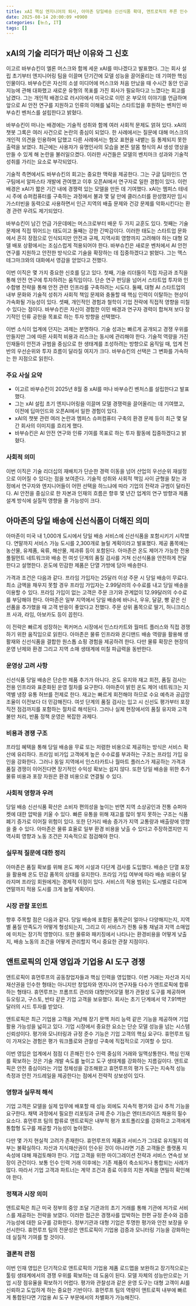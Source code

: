 ```yaml
---
title: xAI 핵심 엔지니어의 퇴사, 아마존 당일배송 신선식품 확대, 앤트로픽의 푸른 인수 인력 영입
date: 2025-08-14 20:00:09 +0900
categories: [뉴스, IT]
tags: []
---
```


## xAI의 기술 리더가 떠난 이유와 그 신호

이고르 바부슈킨이 엘론 머스크와 함께 세운 xAI를 떠나겠다고 발표했다. 그는 회사 설립 초기부터 엔지니어링 팀을 이끌며 단기간에 모델 성능을 끌어올리는 데 기여한 핵심 인물이다. 바부슈킨은 자신의 소셜 미디어에 머스크와 처음 만났을 때 수시간 동안 인공지능에 관해 대화했고 새로운 유형의 목표를 가진 회사가 필요하다고 느꼈다는 회고를 남겼다. 그는 개인적 배경으로 러시아에서 미국으로 이민 온 부모의 이야기를 언급하며 앞으로 AI 안전 연구를 지원하고 인류의 이해를 넓히는 스타트업을 후원하는 벤처인 바부슈킨 벤처스를 설립한다고 밝혔다.

바부슈킨이 떠나는 배경에는 기술적 성취와 함께 여러 사회적 문제도 얽혀 있다. xAI의 챗봇 그록은 여러 사건으로 논란의 중심이 되었다. 한 사례에서는 질문에 대해 머스크의 개인적 의견을 인용하며 답했고 다른 사례에서는 혐오 표현을 내뱉는 등 통제되지 못한 출력을 보였다. 최근에는 사용자가 유명인사의 모습을 본뜬 알몸 형식의 AI 생성 영상을 만들 수 있게 해 논란을 불러일으켰다. 이러한 사건들은 모델의 벤치마크 성과와 기술적 성취를 가리는 요소로 부각되었다.

기술적 측면에서도 바부슈킨의 회고는 중요한 맥락을 제공한다. 그는 구글 딥마인드 연구팀에서 알파스타 개발에 관여했고 이후 오픈AI에서 연구자로 일한 경험이 있다. 이런 배경은 xAI가 짧은 기간 내에 경쟁력 있는 모델을 만든 데 기여했다. xAI는 멤피스 테네시 주에 슈퍼컴퓨터를 구축하는 과정에서 불과 몇 달 만에 클러스터를 완성했지만 임시 가스터빈을 동력으로 사용하면서 인근 지역의 배출 문제와 건강 문제를 악화시킨다는 환경 관련 우려도 제기되었다.

바부슈킨이 남긴 언급 가운데에는 머스크로부터 배운 두 가지 교훈도 있다. 첫째는 기술 문제에 직접 뛰어드는 태도이고 둘째는 강한 긴박감이다. 이러한 태도는 스타트업 문화에서 흔히 장점으로 인식되지만 안전과 규제, 지역사회 영향까지 고려해야 하는 대형 모델 배포 상황에서는 조심스럽게 적용되어야 한다. 바부슈킨은 새로운 벤처에서 AI 안전 연구를 지원하고 안전한 방식으로 기술을 확장하는 데 집중하겠다고 밝혔다. 그는 맥스 테그마크와의 대화에서 영감을 얻었다고 전했다.

이번 이직은 몇 가지 중요한 신호를 담고 있다. 첫째, 기술 리더들이 직접 자금과 조직을 통해 안전 연구에 투자하려는 움직임이다. 단순 연구 펀딩을 넘어서 스타트업 투자와 인수합병 전략을 통해 안전 관련 인프라를 구축하려는 시도다. 둘째, 대형 AI 스타트업의 내부 문화와 기술적 성취가 사회적 책임 문제와 충돌할 때 핵심 인력이 이탈하는 현상이 가속화될 가능성이 있다. 셋째, 개인적인 경험과 철학이 기업 전략에 직접적 영향을 미칠 수 있다는 점이다. 바부슈킨은 자신이 경험한 이민 배경과 연구자 경력이 합쳐져 보다 장기적인 인류 공헌을 목표로 하는 투자 방향을 선택했다.

이번 소식이 업계에 던지는 과제는 분명하다. 기술 성과는 빠르게 공개되고 경쟁 우위를 만들지만 그에 따른 사회적 비용과 리스크는 동시에 관리해야 한다. 기술적 역량을 가진 인재들이 안전과 규범을 중심으로 한 생태계를 조성하려는 방향으로 움직일 때, 업계 전반의 우선순위와 투자 흐름이 달라질 여지가 크다. 바부슈킨의 선택은 그 변화를 가속하는 한 지점으로 읽힌다.

### 주요 사실 요약
- 이고르 바부슈킨이 2025년 8월 중 xAI를 떠나 바부슈킨 벤처스를 설립한다고 발표했다.
- 그는 xAI 설립 초기 엔지니어링을 이끌며 모델 경쟁력을 끌어올리는 데 기여했고, 이전에 딥마인드와 오픈AI에서 일한 경험이 있다.
- xAI의 챗봇 관련 여러 논란과 멤피스 슈퍼컴퓨터 구축의 환경 문제 등이 최근 몇 달간 회사의 이미지를 흐리게 했다.
- 바부슈킨은 AI 안전 연구와 인류 기여를 목표로 하는 투자 활동에 집중하겠다고 밝혔다.

### 사회적 의미
이번 이직은 기술 리더십의 재배치가 단순한 경력 이동을 넘어 산업의 우선순위 재설정으로 이어질 수 있다는 점을 보여준다. 기술적 성취와 사회적 책임 사이 균형을 찾는 과정에서 연구자와 엔지니어들이 어떤 선택을 하느냐에 따라 기업의 전략과 규범이 달라진다. AI 안전을 중심으로 한 자본과 인재의 흐름은 향후 몇 년간 업계의 연구 방향과 제품 설계 방식에 실질적 영향을 줄 가능성이 크다.

## 아마존의 당일 배송에 신선식품이 더해진 의미

아마존이 미국 내 1,000개 도시에서 당일 배송 서비스에 신선식품을 포함시키기 시작했다. 연말까지 서비스 가능 도시를 2,300개로 늘릴 계획이라고 발표했다. 제공 품목에는 농산물, 유제품, 육류, 해산물, 제과류 등이 포함된다. 아마존은 온도 제어가 가능한 전용 풀필먼트 네트워크와 배송 전 여섯 단계의 품질 검사를 거쳐 신선식품을 안전하게 전달한다고 설명한다. 온도에 민감한 제품은 단열 가방에 담아 배송한다.

가격과 조건은 다음과 같다. 프라임 가입자는 25달러 이상 주문 시 당일 배송이 무료다. 최소 금액을 채우지 못할 경우 프라임 가입자는 2.99달러의 수수료를 내고 당일 배송을 이용할 수 있다. 프라임 가입이 없는 고객은 주문 크기와 관계없이 12.99달러의 수수료를 부담해야 한다. 아마존은 일부 지역에서 당일 배송에 바나나, 우유, 달걀, 빵 같은 신선품을 추가했을 때 고객 반응이 좋았다고 전했다. 주문 상위 품목으로 딸기, 허니크리스프 사과, 라임, 아보카도 등이 꼽힌다.

이 전략은 빠르게 성장하는 퀵커머스 시장에서 인스타카트와 월마트 플러스와 직접 경쟁하기 위한 움직임으로 읽힌다. 아마존은 물류 인프라와 온디맨드 배송 역량을 활용해 생활재와 신선식품을 결합한 원스톱 쇼핑 경험을 제공하려 한다. 다만 물류 확장은 현장의 운영 난제와 환경 그리고 지역 소매 생태계에 미칠 파급력을 동반한다.

### 운영상 고려 사항
신선식품 당일 배송은 단순한 제품 추가가 아니다. 온도 유지와 재고 회전, 품질 검사는 전용 인프라와 표준화된 운영 절차를 요구한다. 아마존이 밝힌 온도 제어 네트워크는 지역별 냉장 유통 허브를 전제로 한다. 재고는 빠르게 회전해야 하므로 수요 예측과 공급망 조율이 이전보다 더 민감해진다. 여섯 단계의 품질 검사는 입고 시 신선도 평가부터 포장 직전 점검까지를 포함하는 절차로 해석된다. 그러나 실제 현장에서의 품질 유지와 고객 불만 처리, 반품 정책 운영은 복잡한 과제다.

### 비용과 경쟁 구조
프라임 혜택을 통해 당일 배송을 무료 또는 저렴한 비용으로 제공하는 방식은 서비스 확산에 유리하다. 프라임 비가입 고객에게 높은 수수료를 부과하는 구조는 프라임 가입 유인을 강화한다. 그러나 동일 지역에서 인스타카트나 월마트 플러스가 제공하는 가격과 품질 경쟁이 이어진다면 장기적인 수익성 확보는 쉽지 않다. 또한 당일 배송을 위한 추가 물류 비용과 포장 자원은 환경 비용으로 연결될 수 있다.

### 사회적 영향과 우려
당일 배송 신선식품 확산은 소비자 편의성을 높이는 반면 지역 소상공인과 전통 슈퍼마켓에 대한 압박을 키울 수 있다. 빠른 유통을 위해 재고를 많이 쌓지 못하는 구조는 식품 폐기 증가로 이어질 위험이 있다. 또한 단거리 배송 증가가 지역 교통량과 배출량에 영향을 줄 수 있다. 아마존은 물류 효율로 일부 환경 비용을 낮출 수 있다고 주장하겠지만 지역사회 영향과 노동 조건은 지속적으로 점검해야 한다.

### 실무적 질문에 대한 정리
아마존은 품질 확보를 위해 온도 제어 시설과 다단계 검사를 도입했다. 배송은 단열 포장을 활용해 온도 민감 품목의 상태를 유지한다. 프라임 가입 여부에 따라 배송 비용이 달라지며 프라임 회원에게는 경제적 이점이 있다. 서비스의 적용 범위는 도시별로 다르며 연말까지 적용 도시를 크게 늘릴 계획이다.

### 시장 관찰 포인트
향후 주목할 점은 다음과 같다. 당일 배송에 포함된 품목군이 얼마나 다양해지는지, 지역별 품질 만족도가 어떻게 형성되는지, 그리고 이 서비스가 전통 유통 채널과 지역 소매업에 미치는 장기적 영향이다. 또한 물류와 패키징에서 나타나는 환경비용을 어떻게 낮출지, 배송 노동의 조건을 어떻게 관리할지 역시 중요한 관찰 지점이다.

## 앤트로픽의 인재 영입과 기업용 AI 도구 경쟁

앤트로픽이 휴먼루프의 공동창업자들과 핵심 인력을 영입했다. 이번 거래는 자산과 지식재산권을 인수한 형태는 아니지만 창업자와 엔지니어 연구자들 다수가 앤트로픽에 합류하는 형태다. 휴먼루프는 프롬프트 관리와 대형언어모델 평가 관찰성 도구를 제공하며 듀오링고, 구스토, 반타 같은 기업 고객을 보유했다. 회사는 초기 단계에서 약 7.91백만 달러의 시드 투자를 받았다.

앤트로픽은 최근 기업용 고객을 겨냥해 장기 문맥 처리 능력 같은 기능을 제공하며 기업 활용 가능성을 넓히고 있다. 기업 시장에서 중요한 요소는 단순 모델 성능을 넘는 시스템 신뢰성이다. 평가와 모니터링과 규정 준수 기능은 기업 고객의 핵심 요구다. 휴먼루프 팀이 가져오는 경험은 평가 워크플로와 관찰성 구축에 직접적으로 기여할 수 있다.

이번 영입은 업계에서 점점 더 흔해진 인수 인력 중심의 거래와 일맥상통한다. 핵심 인재를 확보하는 것은 기술 개발 속도를 높이고 도구 생태계를 강화하는 지름길이다. 앤트로픽은 안전 중심이라는 기업 정체성을 강조해왔고 휴먼루프의 평가 도구는 지속적 성능 측정과 안전 가드레일을 제공한다는 점에서 전략적 상보성이 있다.

### 영향과 실무적 해석
기업 고객은 모델을 실제 업무에 배포할 때 성능 외에도 지속적 평가와 감사 추적 기능을 요구한다. 채택 과정에서 필요한 리포팅과 규제 준수 기능은 엔터프라이즈 채용의 필수 요소다. 휴먼루프 팀의 합류로 앤트로픽은 내부적 평가 포트폴리오를 강화하고 고객에게 통합형 도구를 제공할 가능성이 높아졌다.

다만 몇 가지 현실적 고려가 존재한다. 휴먼루프의 제품과 서비스가 그대로 유지될지 여부는 불확실하다. 자산과 지식재산권이 인수된 것이 아니라면 기존 고객들은 플랫폼 지속성에 대해 재검토해야 한다. 기업 고객을 위한 마이그레이션 전략과 서비스 연속성 보장이 관건이다. 보통 인수 인력 거래 이후에는 기존 제품이 축소되거나 통합되는 사례가 많다. 따라서 기업 고객과 파트너는 계약 조건과 종료 이후의 지원 계획을 면밀히 확인해야 한다.

### 정책과 시장 의미
앤트로픽은 최근 미국 정부의 중앙 조달 기관과의 초기 거래를 통해 기관에 저가로 서비스를 제공하는 전략을 보였다. 이러한 접근은 경쟁사를 압박하는 한편 규정 준수와 검증 가능성에 대한 요구를 강화한다. 정부기관과 대형 기업은 투명한 평가와 안전 보장을 우선시한다. 휴먼루프 팀의 전문성은 앤트로픽이 기업용 검증과 모니터링 기능을 강화하는 데 실질적 기여를 할 것이다.

### 결론적 관점
이번 인재 영입은 단기적으로 앤트로픽의 기업용 제품 로드맵을 보완하고 장기적으로는 툴링 생태계에서의 경쟁 우위를 확보하는 데 도움이 된다. 모델 자체의 성능만으로는 기업 시장 점유율을 확보하기 어렵다. 평가와 관찰성과 같은 운영 도구는 대형 고객이 AI를 신뢰하고 도입하게 하는 중요한 기반이다. 휴먼루프 팀의 역량이 앤트로픽 내부에 빠르게 통합된다면 기업용 AI 도구 부문에서의 차별화가 가능해진다.